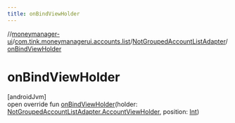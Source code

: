 ```yaml
---
title: onBindViewHolder
---
```

//[moneymanager-ui](../../../index.html)/[com.tink.moneymanagerui.accounts.list](../index.html)/[NotGroupedAccountListAdapter](index.html)/[onBindViewHolder](on-bind-view-holder.html)



# onBindViewHolder



[androidJvm]\
open override fun [onBindViewHolder](on-bind-view-holder.html)(holder: [NotGroupedAccountListAdapter.AccountViewHolder](-account-view-holder/index.html), position: [Int](https://kotlinlang.org/api/latest/jvm/stdlib/kotlin/-int/index.html))




